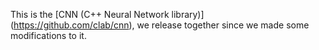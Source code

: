 This is the [CNN (C++ Neural Network library)] (https://github.com/clab/cnn), we release together since we made some modifications to it.
